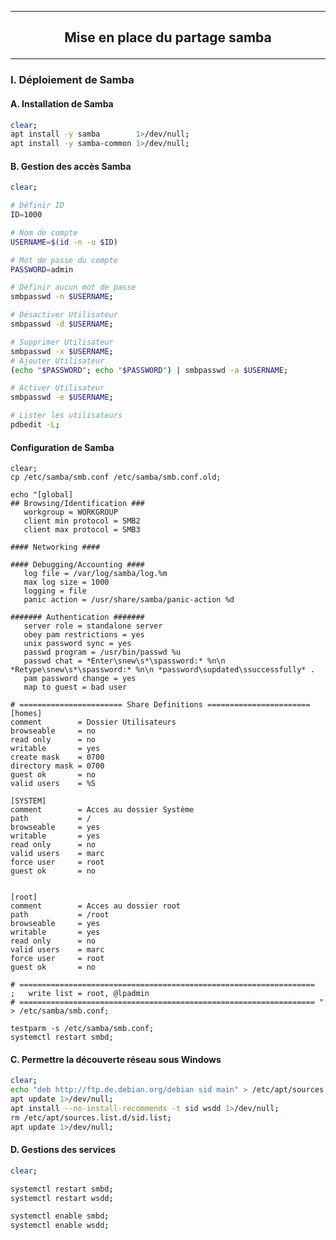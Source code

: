 --------------------------------------------------------------------------------------------------------------------------------------------------------------------------
## <p align='center'> Mise en place du partage samba </p>

--------------------------------------------------------------------------------------------------------------------------------------------------------------------------
### I. Déploiement de Samba
#### A. Installation de Samba
```bash
clear;
apt install -y samba        1>/dev/null;
apt install -y samba-common 1>/dev/null;
```


#### B. Gestion des accès Samba
```bash
clear;

# Définir ID
ID=1000

# Nom de compte
USERNAME=$(id -n -u $ID)

# Mot de passe du compte
PASSWORD=admin

# Définir aucun mot de passe
smbpasswd -n $USERNAME;

# Désactiver Utilisateur
smbpasswd -d $USERNAME;

# Supprimer Utilisateur
smbpasswd -x $USERNAME;
# Ajouter Utilisateur
(echo "$PASSWORD"; echo "$PASSWORD") | smbpasswd -a $USERNAME;

# Activer Utilisateur
smbpasswd -e $USERNAME;

# Lister les utilisateurs
pdbedit -L;
```

#### Configuration de Samba
```
clear;
cp /etc/samba/smb.conf /etc/samba/smb.conf.old;

echo "[global]
## Browsing/Identification ###
   workgroup = WORKGROUP
   client min protocol = SMB2
   client max protocol = SMB3

#### Networking ####

#### Debugging/Accounting ####
   log file = /var/log/samba/log.%m
   max log size = 1000
   logging = file
   panic action = /usr/share/samba/panic-action %d

####### Authentication #######
   server role = standalone server
   obey pam restrictions = yes
   unix password sync = yes
   passwd program = /usr/bin/passwd %u
   passwd chat = *Enter\snew\s*\spassword:* %n\n *Retype\snew\s*\spassword:* %n\n *password\supdated\ssuccessfully* .
   pam password change = yes
   map to guest = bad user

# ======================= Share Definitions =======================
[homes]
comment        = Dossier Utilisateurs
browseable     = no
read only      = no
writable       = yes
create mask    = 0700
directory mask = 0700
guest ok       = no
valid users    = %S

[SYSTEM]
comment        = Acces au dossier Système
path           = /
browseable     = yes
writable       = yes
read only      = no
valid users    = marc
force user     = root
guest ok       = no


[root]
comment        = Acces au dossier root
path           = /root
browseable     = yes
writable       = yes
read only      = no
valid users    = marc
force user     = root
guest ok       = no

# ==================================================================
;   write list = root, @lpadmin
# ================================================================== " > /etc/samba/smb.conf;

testparm -s /etc/samba/smb.conf;
systemctl restart smbd;
```

#### C. Permettre la découverte réseau sous Windows
```bash
clear;
echo "deb http://ftp.de.debian.org/debian sid main" > /etc/apt/sources.list.d/sid.list;
apt update 1>/dev/null;
apt install --no-install-recommends -t sid wsdd 1>/dev/null;
rm /etc/apt/sources.list.d/sid.list;
apt update 1>/dev/null;
```

#### D. Gestions des services
```bash
clear;

systemctl restart smbd;
systemctl restart wsdd;

systemctl enable smbd;
systemctl enable wsdd;
```
